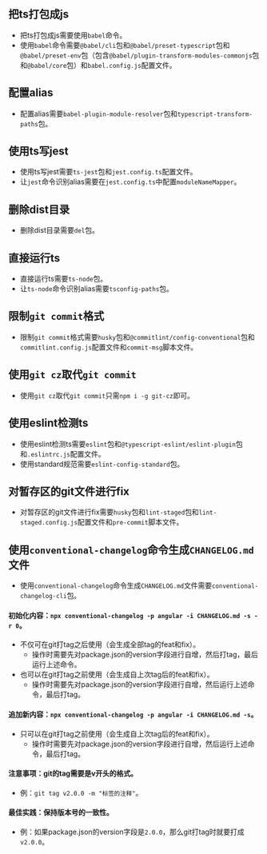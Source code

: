## 把ts打包成js
* 把ts打包成js需要使用`babel`命令。
* 使用`babel`命令需要`@babel/cli`包和`@babel/preset-typescript`包和`@babel/preset-env`包（包含`@babel/plugin-transform-modules-commonjs`包和`@babel/core`包）和`babel.config.js`配置文件。

## 配置alias
* 配置alias需要`babel-plugin-module-resolver`包和`typescript-transform-paths`包。

## 使用ts写jest
* 使用ts写jest需要`ts-jest`包和`jest.config.ts`配置文件。
* 让`jest`命令识别alias需要在`jest.config.ts`中配置`moduleNameMapper`。

## 删除dist目录
* 删除dist目录需要`del`包。

## 直接运行ts
* 直接运行ts需要`ts-node`包。
* 让`ts-node`命令识别alias需要`tsconfig-paths`包。

## 限制`git commit`格式
* 限制`git commit`格式需要`husky`包和`@commitlint/config-conventional`包和`commitlint.config.js`配置文件和`commit-msg`脚本文件。

## 使用`git cz`取代`git commit`
* 使用`git cz`取代`git commit`只需`npm i -g git-cz`即可。

## 使用eslint检测ts
* 使用eslint检测ts需要`eslint`包和`@typescript-eslint/eslint-plugin`包和`.eslintrc.js`配置文件。
* 使用standard规范需要`eslint-config-standard`包。

## 对暂存区的git文件进行fix
* 对暂存区的git文件进行fix需要`husky`包和`lint-staged`包和`lint-staged.config.js`配置文件和`pre-commit`脚本文件。

## 使用`conventional-changelog`命令生成`CHANGELOG.md`文件
* 使用`conventional-changelog`命令生成`CHANGELOG.md`文件需要`conventional-changelog-cli`包。
#### 初始化内容：`npx conventional-changelog -p angular -i CHANGELOG.md -s -r 0`。
* 不仅可在git打tag之后使用（会生成全部tag的feat和fix）。
  - 操作时需要先对package.json的version字段进行自增，然后打tag，最后运行上述命令。
* 也可以在git打tag之前使用（会生成自上次tag后的feat和fix）。
  - 操作时需要先对package.json的version字段进行自增，然后运行上述命令，最后打tag。
#### 追加新内容：`npx conventional-changelog -p angular -i CHANGELOG.md -s`。
* 只可以在git打tag之前使用（会生成自上次tag后的feat和fix）。
  - 操作时需要先对package.json的version字段进行自增，然后运行上述命令，最后打tag。
#### 注意事项：git的tag需要是v开头的格式。
* 例：`git tag v2.0.0 -m "标签的注释"`。
#### 最佳实践：保持版本号的一致性。
* 例：如果package.json的version字段是`2.0.0`，那么git打tag时就要打成`v2.0.0`。
